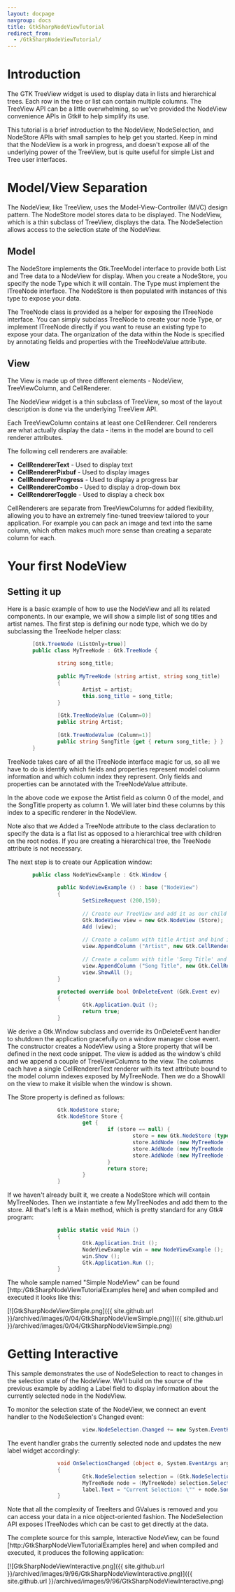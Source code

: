 ```yaml
---
layout: docpage
navgroup: docs
title: GtkSharpNodeViewTutorial
redirect_from:
  - /GtkSharpNodeViewTutorial/
---
```


Introduction
============

The GTK TreeView widget is used to display data in lists and hierarchical trees. Each row in the tree or list can contain multiple columns. The TreeView API can be a little overwhelming, so we've provided the NodeView convenience APIs in Gtk\# to help simplify its use.

This tutorial is a brief introduction to the NodeView, NodeSelection, and NodeStore APIs with small samples to help get you started. Keep in mind that the NodeView is a work in progress, and doesn't expose all of the underlying power of the TreeView, but is quite useful for simple List and Tree user interfaces.

Model/View Separation
=====================

The NodeView, like TreeView, uses the Model-View-Controller (MVC) design pattern. The NodeStore model stores data to be displayed. The NodeView, which is a thin subclass of TreeView, displays the data. The NodeSelection allows access to the selection state of the NodeView.

Model
-----

The NodeStore implements the Gtk.TreeModel interface to provide both List and Tree data to a NodeView for display. When you create a NodeStore, you specify the node Type which it will contain. The Type must implement the ITreeNode interface. The NodeStore is then populated with instances of this type to expose your data.

The TreeNode class is provided as a helper for exposing the ITreeNode interface. You can simply subclass TreeNode to create your node Type, or implement ITreeNode directly if you want to reuse an existing type to expose your data. The organization of the data within the Node is specified by annotating fields and properties with the TreeNodeValue attribute.

View
----

The View is made up of three different elements - NodeView, TreeViewColumn, and CellRenderer.

The NodeView widget is a thin subclass of TreeView, so most of the layout description is done via the underlying TreeView API.

Each TreeViewColumn contains at least one CellRenderer. Cell renderers are what actually display the data - items in the model are bound to cell renderer attributes.

The following cell renderers are available:

-   **CellRendererText** - Used to display text
-   **CellRendererPixbuf** - Used to display images
-   **CellRendererProgress** - Used to display a progress bar
-   **CellRendererCombo** - Used to display a drop-down box
-   **CellRendererToggle** - Used to display a check box

CellRenderers are separate from TreeViewColumns for added flexibility, allowing you to have an extremely fine-tuned treeview tailored to your application. For example you can pack an image and text into the same column, which often makes much more sense than creating a separate column for each.

Your first NodeView
===================

Setting it up
-------------

Here is a basic example of how to use the NodeView and all its related components. In our example, we will show a simple list of song titles and artist names. The first step is defining our node type, which we do by subclassing the TreeNode helper class:

``` csharp
        [Gtk.TreeNode (ListOnly=true)]
        public class MyTreeNode : Gtk.TreeNode {
 
                string song_title;
 
                public MyTreeNode (string artist, string song_title)
                {
                        Artist = artist;
                        this.song_title = song_title;
                }
 
                [Gtk.TreeNodeValue (Column=0)]
                public string Artist;
 
                [Gtk.TreeNodeValue (Column=1)]
                public string SongTitle {get { return song_title; } }
        }
```

TreeNode takes care of all the ITreeNode interface magic for us, so all we have to do is identify which fields and properties represent model column information and which column index they represent. Only fields and properties can be annotated with the TreeNodeValue attribute.

In the above code we expose the Artist field as column 0 of the model, and the SongTitle property as column 1. We will later bind these columns by this index to a specific renderer in the NodeView.

Note also that we Added a TreeNode attribute to the class declaration to specify the data is a flat list as opposed to a hierarchical tree with children on the root nodes. If you are creating a hierarchical tree, the TreeNode attribute is not necessary.

The next step is to create our Application window:

``` csharp
        public class NodeViewExample : Gtk.Window {
 
                public NodeViewExample () : base ("NodeView")
                {
                        SetSizeRequest (200,150);
 
                        // Create our TreeView and add it as our child widget
                        Gtk.NodeView view = new Gtk.NodeView (Store);
                        Add (view);
 
                        // Create a column with title Artist and bind its renderer to model column 0
                        view.AppendColumn ("Artist", new Gtk.CellRendererText (), "text", 0);
 
                        // Create a column with title 'Song Title' and bind its renderer to model column 1
                        view.AppendColumn ("Song Title", new Gtk.CellRendererText (), "text", 1);
                        view.ShowAll ();
                }
 
                protected override bool OnDeleteEvent (Gdk.Event ev)
                {
                        Gtk.Application.Quit ();
                        return true;
                }
```

We derive a Gtk.Window subclass and override its OnDeleteEvent handler to shutdown the application gracefully on a window manager close event. The constructor creates a NodeView using a Store property that will be defined in the next code snippet. The view is added as the window's child and we append a couple of TreeViewColumns to the view. The columns each have a single CellRendererText renderer with its text attribute bound to the model column indexes exposed by MyTreeNode. Then we do a ShowAll on the view to make it visible when the window is shown.

The Store property is defined as follows:

``` csharp
                Gtk.NodeStore store;
                Gtk.NodeStore Store {
                        get {
                                if (store == null) {
                                        store = new Gtk.NodeStore (typeof (MyTreeNode));
                                        store.AddNode (new MyTreeNode ("The Beatles", "Yesterday"));
                                        store.AddNode (new MyTreeNode ("Peter Gabriel", "In Your Eyes"));
                                        store.AddNode (new MyTreeNode ("Rush", "Fly By Night"));
                                }
                                return store;
                        }
                }
```

If we haven't already built it, we create a NodeStore which will contain MyTreeNodes. Then we instantiate a few MyTreeNodes and add them to the store. All that's left is a Main method, which is pretty standard for any Gtk\# program:

``` csharp
                public static void Main ()
                {
                        Gtk.Application.Init ();
                        NodeViewExample win = new NodeViewExample ();
                        win.Show ();
                        Gtk.Application.Run ();
                }
```

The whole sample named "Simple NodeView" can be found [http:/GtkSharpNodeViewTutorialExamples here] and when compiled and executed it looks like this:

[![GtkSharpNodeViewSimple.png]({{ site.github.url }}/archived/images/0/04/GtkSharpNodeViewSimple.png)]({{ site.github.url }}/archived/images/0/04/GtkSharpNodeViewSimple.png)

Getting Interactive
===================

This sample demonstrates the use of NodeSelection to react to changes in the selection state of the NodeView. We'll build on the source of the previous example by adding a Label field to display information about the currently selected node in the NodeView.

To monitor the selection state of the NodeView, we connect an event handler to the NodeSelection's Changed event:

``` csharp
                        view.NodeSelection.Changed += new System.EventHandler (OnSelectionChanged);
```

The event handler grabs the currently selected node and updates the new label widget accordingly:

``` csharp
                void OnSelectionChanged (object o, System.EventArgs args)
                {
                        Gtk.NodeSelection selection = (Gtk.NodeSelection) o;
                        MyTreeNode node = (MyTreeNode) selection.SelectedNode;
                        label.Text = "Current Selection: \"" + node.SongTitle + "\" by " + node.Artist;
                }
```

Note that all the complexity of TreeIters and GValues is removed and you can access your data in a nice object-oriented fashion. The NodeSelection API exposes ITreeNodes which can be cast to get directly at the data.

The complete source for this sample, Interactive NodeView, can be found [http:/GtkSharpNodeViewTutorialExamples here] and when compiled and executed, it produces the following application:

 [![GtkSharpNodeViewInteractive.png]({{ site.github.url }}/archived/images/9/96/GtkSharpNodeViewInteractive.png)]({{ site.github.url }}/archived/images/9/96/GtkSharpNodeViewInteractive.png)

